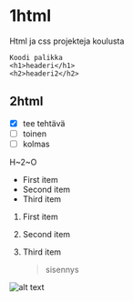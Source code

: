 # 1html
Html ja css projekteja koulusta
```
Koodi palikka
<h1>headeri</h1>
<h2>headeri2</h2>
```
## 2html
- [x] tee tehtävä
- [ ] toinen
- [ ] kolmas

H~2~O

- First item
- Second item
- Third item

1. First item
2. Second item
3. Third item

	> sisennys


![alt text](image.png)
